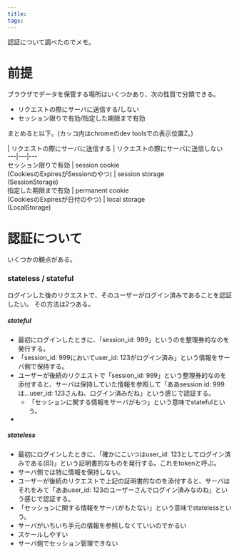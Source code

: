 ```yaml
---
title: 
tags: 
---
```

認証について調べたのでメモ。

# 前提

ブラウザでデータを保管する場所はいくつかあり、次の性質で分類できる。

  * リクエストの際にサーバに送信する/しない
  * セッション限りで有効/指定した期限まで有効

まとめると以下。(カッコ内はchromeのdev toolsでの表示位置Z。)

| リクエストの際にサーバに送信する | リクエストの際にサーバに送信しない  
---|---|---  
セッション限りで有効 | session cookie  
(CookiesのExpiresがSessionのやつ) | session storage  
(SessionStorage)  
指定した期限まで有効 | permanent cookie  
(CookiesのExpiresが日付のやつ) | local storage  
(LocalStorage)  
  
# 認証について

いくつかの観点がある。

### stateless / stateful

ログインした後のリクエストで、そのユーザーがログイン済みであることを認証したい。 その方法は2つある。

##### stateful

  * 最初にログインしたときに、「session_id: 999」というのを整理券的なのを発行する。
  * 「session_id: 999においてuser_id: 123がログイン済み」という情報をサーバ側で保持する。
  * ユーザーが後続のリクエストで「session_id: 999」という整理券的なのを添付すると、サーバは保持していた情報を参照して「ああsession id: 999は...user_id: 123さんね、ログイン済みだね」という感じで認証する。 
    * 「セッションに関する情報をサーバがもつ」という意味でstatefulという。
  * 

##### stateless

  * 最初にログインしたときに、「確かにこいつはuser_id: 123としてログイン済みである(印)」という証明書的なものを発行する。これをtokenと呼ぶ。
  * サーバ側では特に情報を保持しない。
  * ユーザーが後続のリクエストで上記の証明書的なのを添付すると、サーバはそれをみて「ああuser_id: 123のユーザーさんでログイン済みなのね」という感じで認証する。
  * 「セッションに関する情報をサーバがもたない」という意味でstatelessという。
  * サーバがいちいち手元の情報を参照しなくていいのでかるい
  * スケールしやすい
  * サーバ側でセッション管理できない